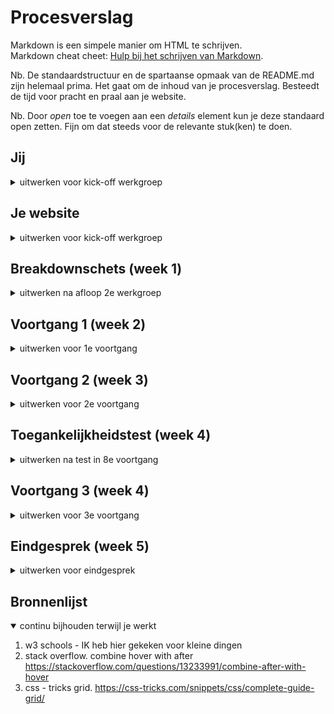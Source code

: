 # Procesverslag
Markdown is een simpele manier om HTML te schrijven.  
Markdown cheat cheet: [Hulp bij het schrijven van Markdown](https://github.com/adam-p/markdown-here/wiki/Markdown-Cheatsheet).

Nb. De standaardstructuur en de spartaanse opmaak van de README.md zijn helemaal prima. Het gaat om de inhoud van je procesverslag. Besteedt de tijd voor pracht en praal aan je website.

Nb. Door *open* toe te voegen aan een *details* element kun je deze standaard open zetten. Fijn om dat steeds voor de relevante stuk(ken) te doen.





## Jij

<details>
<summary>uitwerken voor kick-off werkgroep</summary>

### Auteur:
Reinier van der Velden

#### Je startniveau:
Rode piste

#### Je focus:
responsive

</details>





## Je website

<details>
<summary>uitwerken voor kick-off werkgroep</summary>

### Je opdracht:
Ik ga coinbase proberen na te maken:
https://www.coinbase.com/

#### Screenshot(s) van de eerste pagina (small screen):
hier de naam van de pagina  
<img src="images/small_screen_home.png" width="375px" alt="omschrijving van de pagina">

#### Screenshot(s) van de tweede pagina (small screen):
hier de naam van de pagina  
<img src="images/small_screen_learn.png" width="375px" alt="omschrijving van de pagina">

</details>





## Breakdownschets (week 1)

<details>
<summary>uitwerken na afloop 2e werkgroep</summary>

### de hele pagina:
<img src="images/breakdown.png" width="375px" alt="breakdown van de hele pagina">



</details>





## Voortgang 1 (week 2)

<details>
<summary>uitwerken voor 1e voortgang</summary>

### Stand van zaken
Het gaat opzich best goed, Ik ben bezig de home pagina ben al wel over de helft. Ik maak alles meteen responsive omdat ik denk dat dit makkelijker is.



### Verslag van meeting
hier na afloop snel de uitkomsten van de meeting vastleggen

- We hadden met ze alle besproken waar iedereen vast liep, Zelf had ik moeite met een hover effect de assistenten hebben mij hier goed mee geholpen om dit alsnof voor elkaar te krijgen.
Verder ging bij mij alles wel goed. ik ga proberen de eerste pagina komende week af te maken.


</details>





## Voortgang 2 (week 3)

<details>
<summary>uitwerken voor 2e voortgang</summary>

### Stand van zaken
Het gaat  goed ik heb nu bijna de homepage af met de content die ik erop wil hebben. Er zijn alleen nog een paar dingen die ik moet fixen voor het responsive gedeelte.

<img src="images/landing_page.png" width="375px" alt="landing page zelf gemaakt">
<img src="images/home_page_2.png" width="375px" alt="verdere info homepage">

Om live te zien waar ik momenteel mee bezig ben is hier de link van mijn website. Ik zorg ervoor dat ik deze regelmatig update.
https://oege.ie.hva.nl/~veldenr4/coinbase_schoolproject/



### Verslag van meeting
hier na afloop snel de uitkomsten van de meeting vastleggen

- Ik had zelf niet echt punten die ik moest bespreken ik vond het wel fijn om mijn werk te laten zien zodat ik toch op die manier weet of ik de goeie richting op ging

</details>





## Toegankelijkheidstest (week 4)

<details>
<summary>uitwerken na test in 8e voortgang</summary>

### Bevindingen
Ondanks dat voor ons het testen leuk was om te doen zit er natuurlijk ook een serieuze kant aan aangezien er mensen zijn die daadwerkelijk zulke beperkingen hebben.
Dit zijn mijn bevinden die ik heb ondervonden/ ervaren

Er waren speciale brillen die je kon opdoen en verschillende soorten "effecten" kreeg, ik had niet alle brillen uitgetest maar wel een paar.
- bril met gele glazen
- Suikerziekte brillen
- bril met een stip in het midden

Ik had ook gebruik gemaakt van de balon hooghouden om op die manier iemand met een lage concentratie te ervaren.

Tot slot had ik het schokband om. Dit was een hele ervaring  

#### Verschillende brillen bevindingen.
- bril met gele glazen:
Deze bril was naar mijn mening het minst erg omdat je eigenlijk nog alles kon zien alleen vielen sommige kleuren weg. En op plekken waar geen goed contrast was moeilijk te lezen/zien.

De oplossing is denk ik erg simpel door te zorgen dat je goed contrast hebt.

- suikerziekte brillen:
Het nadeel van deze bril was dat je letterlijk sommige delen van je website niet meer kon zien. Ik hoop voor mensen met suikerziekte dat ze altijd optijd zijn met insuline inspuiten want dat zicht was niet prettig en hoop je dat niemand krijgt als het voorkomen kan worden.

- bril met stip in het midden:
Deze bril was moeilijk want je kon niet echt het midden punt zien van de website. Ook in mijn geval bij coinbase soms het menu niet.

Ik denk dat de oplossing hiervoor kan zijn is na te denken over een design waarbij bijv het menu aan de zeikant zit.

<img src="images/brillen.png" width="375px" alt="gekke brillen op je hoofd">


#### Balon hooghouden.
op mijn eigen site was het nog niet te moeite om dit te gaan testen wel ben ik gaan testen om bijvoorbeeld een berichtje te typen terwijl je de balon moet hooghouden dit was nog al een opgave... bijzonder om te zien dat je denkt het lukt makkelijk maar dat dat toch wel moeilijk blijkt te zijn

#### schokband.
Dit was een hele vreemde ervaring om geen controlle meer te hebben over je spieren.
Ik probeerde te scrollen op me site maar zelfs dat lukte me eigenlijk niet omdat ik bijna niet de touchpad normaal kon aanraken. Ik denk dat hiervoor de beste oplossing is als je zorgt dat je kan scrollen met de pijltjes toetsten of misschien wel voice controll aanzetten op de laptop / mobiel

<img src="images/schokband.png" width="375px" alt="schokken door je lichaam">
<img src="images/schokband_scroll.png" width="375px" alt="niet kunnen scrollen door de schokken">





</details>





## Voortgang 3 (week 4)

<details>
<summary>uitwerken voor 3e voortgang</summary>

### Stand van zaken
Alles verloopt goed ik moest alleen bij me learn pagina een section maken met 2 elementen boven en 4 onder. De assistenten zeiden dat dit het makkelijkste was met grid. Ik vond dit wel moeilijk maar het is me uiteindelijk gelukt. Ik heb hier ook nog even hulp bij gekregen van de assistent (Rowin Schmidt).
Ook had ik problemen met mijn svg animatie dit bleek een hele makkelijke oplossing te hebben door alleen maar het word forwards erbij te zetten.



### Verslag van meeting

dit heb ik opgestoken van deze voortgang.
- Learn pagina sectie met grid maken
- als een svg animatie niet wil stoppen maak gebruik van forwards ( tot einde en verder niet)


</details>





## Eindgesprek (week 5)

<details>
<summary>uitwerken voor eindgesprek</summary>

### Eind praatje
ik vond FED een leuk vak om te doen, met name de aanpak van de lessen / eindopdracht. Leren door te doen falen doen en nog eens falen. Zelf ben ik hier een groot voorstander van.

Ondanks dat ik hiervoor de opleiding web en applicatie ontwikkelaar heb gedaan. Heb ik zelf ook nog dingen geleerd denk aan: Grid, Root, kleine svg animaties. De basis kon ik al dus dat hielp zeker mee. Ook vond ik het leuk om andere klasgenoten te helpen met hun projecten en te zien wat zij hadden gemaakt

De link naar mijn eindproduct:
https://oege.ie.hva.nl/~veldenr4/coinbase_schoolproject/
### Screenshot(s)



foto van me eindproduct:
<img src="images/homescherm_klaar.png" width="250px" alt="eindproduct foto">

</details>





## Bronnenlijst

<details open>
<summary>continu bijhouden terwijl je werkt</summary>


1. w3 schools - IK heb hier gekeken voor kleine dingen
2. stack overflow. combine hover with after https://stackoverflow.com/questions/13233991/combine-after-with-hover
3. css - tricks grid. https://css-tricks.com/snippets/css/complete-guide-grid/

</details>
